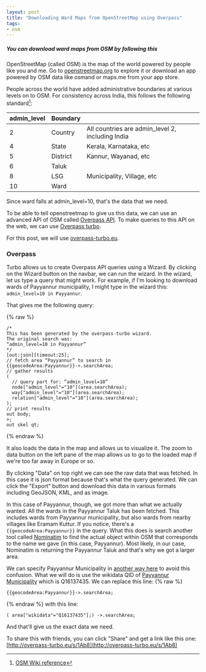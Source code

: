 ```yaml
---
layout: post
title: "Downloading Ward Maps from OpenStreetMap using Overpass"
tags:
- osm
---
```


##### You can download ward maps from OSM by following this #####

OpenStreetMap (called OSM) is the map of the world powered by people like you and me. Go to [openstreetmap.org](https://openstreetmap.org/) to explore it or download an app powered by OSM data like osmand or maps.me from your app store.

People across the world have added administrative boundaries at various levels on to OSM. For consistency across India, this follows the following standard[^adminlevels]:

| admin_level | Boundary |                                                  |
|-------------|----------|--------------------------------------------------|
| 2           | Country  | All countries are admin_level 2, including India |
| 4           | State    | Kerala, Karnataka, etc                           |
| 5           | District | Kannur, Wayanad, etc                             |
| 6           | Taluk    |                                                  |
| 8           | LSG      | Municipality, Village, etc                       |
| 10          | Ward     |                                                  |


[^adminlevels]: [OSM Wiki reference](https://wiki.openstreetmap.org/wiki/Tag:boundary%3Dadministrative#10_admin_level_values_for_specific_countries)

Since ward falls at admin_level=10, that's the data that we need.

To be able to tell openstreetmap to give us this data, we can use an advanced API of OSM called [Overpass API](https://wiki.openstreetmap.org/wiki/Overpass_API). To make queries to this API on the web, we can use [Overpass turbo](https://wiki.openstreetmap.org/wiki/Overpass_turbo).

For this post, we will use [overpass-turbo.eu](http://overpass-turbo.eu/).

### Overpass

Turbo allows us to create Overpass API queries using a Wizard. By clicking on the Wizard button on the navbar, we can run the wizard. In the wizard, let us type a query that might work. For example, if I'm looking to download wards of Payyannur municipality, I might type in the wizard this: `admin_level=10 in Payyannur`.

That gives me the following query:

{% raw %}
```
/*
This has been generated by the overpass-turbo wizard.
The original search was:
“admin_level=10 in Payyannur”
*/
[out:json][timeout:25];
// fetch area “Payyannur” to search in
{{geocodeArea:Payyannur}}->.searchArea;
// gather results
(
  // query part for: “admin_level=10”
  node["admin_level"="10"](area.searchArea);
  way["admin_level"="10"](area.searchArea);
  relation["admin_level"="10"](area.searchArea);
);
// print results
out body;
>;
out skel qt;
```
{% endraw %}

It also loads the data in the map and allows us to visualize it. The zoom to data button on the left pane of the map allows us to go to the loaded map if we're too far away in Europe or so.

By clicking "Data" on top right we can see the raw data that was fetched. In this case it is json format because that's what the query generated. We can click the "Export" button and download this data in various formats including GeoJSON, KML, and as image.

In this case of Payyannur, though, we got more than what we actually wanted. All the wards in the Payyannur Taluk has been fetched. This includes wards from Payyannur municipality, but also wards from nearby villages like Eramam Kuttur. If you notice, there's a `{{geocodeArea:Payyannur}}` in the query. What this does is search another tool called [Nominatim](https://wiki.openstreetmap.org/wiki/Nominatim) to find the actual object within OSM that corresponds to the name we gave (in this case, Payyannur). Most likely, in our case, Nominatim is returning the Payyannur Taluk and that's why we got a larger area.

We can specify Payyannur Municipality in [another way here](https://wiki.openstreetmap.org/wiki/Overpass_API/Language_Guide#Selecting_areas_by_name) to avoid this confusion. What we will do is use the wikidata QID of [Payyannur Municipality](https://www.wikidata.org/wiki/Q16137435) which is Q16137435. We can replace this line:
{% raw %}
```
{{geocodeArea:Payyannur}}->.searchArea;
```
{% endraw %}
with this line:
```
( area["wikidata"="Q16137435"];) ->.searchArea;
```

And that'll give us the exact data we need.

To share this with friends, you can click "Share" and get a link like this one: [http://overpass-turbo.eu/s/1Ab8](http://overpass-turbo.eu/s/1Ab8)
